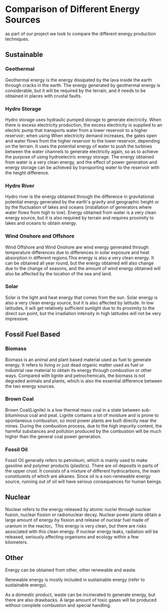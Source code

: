 # Comparison of Different Energy Sources
as part of our project we look to compare the different energy production techniques.

## Sustainable
### Geothermal
Geothermal energy is the energy dissipated by the lava inside the earth through cracks in the earth. The energy generated by geothermal energy is considerable, but it will be required by the terrain, and it needs to be obtained in places with crustal faults.

### Hydro Storage
Hydro storage uses hydraulic pumped storage to generate electricity. When there is excess electricity production, the excess electricity is supplied to an electric pump that transports water from a lower reservoir to a higher reservoir; when using When electricity demand increases, the gates open and water flows from the higher reservoir to the lower reservoir, depending on the terrain. It uses the potential energy of water to push the turbines between the water channels to generate electricity again, so as to achieve the purpose of using hydroelectric energy storage. The energy obtained from water is a very clean energy, and the effect of power generation and energy storage can be achieved by transporting water to the reservoir with the height difference.

### Hydro River
Hydro river is the energy obtained through the difference in gravitational potential energy generated by the earth's gravity and geographic height or by the fluctuation of lakes and oceans (installation of generators where water flows from high to low). Energy obtained from water is a very clean energy source, but it is also required by terrain and requires proximity to lakes and oceans to obtain energy.

### Wind Onshore and Offshore 
Wind Offshore and Wind Onshore are wind energy generated through temperature differences due to differences in solar exposure and heat absorption in different regions.This energy is also a very clean energy. It can be obtained all year round, but the energy obtained will also change due to the change of seasons, and the amount of wind energy obtained will also be affected by the location of the sea and land.


### Solar
Solar is the light and heat energy that comes from the sun. Solar energy is also a very clean energy source, but it is also affected by latitude. In low latitudes, it will get relatively sufficient sunlight due to its proximity to the direct sun point, but the irradiation intensity in high latitudes will not be very impressive.

## Fossil Fuel Based
### Biomass
Biomass is an animal and plant based material used as fuel to generate energy. It refers to living or just dead organic matter used as fuel or industrial raw material to obtain its energy through combustion or other ways. Compared with lignite and petrochemicals, the biomass is not degraded animals and plants, which is also the essential difference between the two energy sources.
 
### Brown Coal
Brown Coal(Lignite) is a low thermal mass coal in a state between sub-bituminous coal and peat. Lignite contains a lot of moisture and is prone to spontaneous combustion, so most power plants are built directly near the mines. During the combustion process, due to the high impurity content, the harmful substances and pollution produced by the combustion will be much higher than the general coal power generation.

### Fossil Oil
Fossil Oil generally refers to petroleum, which is mainly used to make gasoline and polymer products (plastics). There are oil deposits in parts of the upper crust. It consists of a mixture of different hydrocarbons, the main constituents of which are alkanes. Since oil is a non-renewable energy source, running out of oil will have serious consequences for human beings.

## Nuclear
Nuclear refers to the energy released by atomic nuclei through nuclear fusion, nuclear fission or radionuclear decay. Nuclear power plants obtain a large amount of energy by fission and release of nuclear fuel made of uranium in the reactor。This energy is very clean, but there are risks associated with this clean energy. If nuclear energy leaks, radiation will be released, seriously affecting organisms and ecology within a few kilometers.

## Other
Energy can be obtained from other, other renewable and waste.

Renewable energy is mostly included in sustainable energy (refer to sustainable energy).

As a domestic product, waste can be incinerated to generate energy, but there are also drawbacks. A large amount of toxic gases will be produced without complete combustion and special handling.
